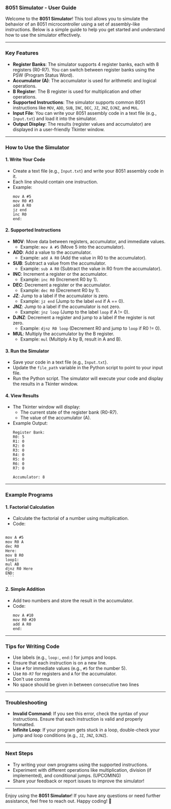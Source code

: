 ### 8051 Simulator - User Guide

Welcome to the **8051 Simulator**! This tool allows you to simulate the behavior of an 8051 microcontroller using a set of assembly-like instructions. Below is a simple guide to help you get started and understand how to use the simulator effectively.

---

### **Key Features**
- **Register Banks**: The simulator supports 4 register banks, each with 8 registers (R0-R7). You can switch between register banks using the PSW (Program Status Word).
- **Accumulator (A)**: The accumulator is used for arithmetic and logical operations.
- **B Register**: The B register is used for multiplication and other operations.
- **Supported Instructions**: The simulator supports common 8051 instructions like `MOV`, `ADD`, `SUB`, `INC`, `DEC`, `JZ`, `JNZ`, `DJNZ`, and `MUL`.
- **Input File**: You can write your 8051 assembly code in a text file (e.g., `Input.txt`) and load it into the simulator.
- **Output Display**: The results (register values and accumulator) are displayed in a user-friendly Tkinter window.

---

### **How to Use the Simulator**

#### 1. **Write Your Code**
   - Create a text file (e.g., `Input.txt`) and write your 8051 assembly code in it.
   - Each line should contain one instruction.
   - Example:
     ```
     mov A #5
     mov R0 #3
     add A R0
     jz end
     inc R0
     end:
     ```

#### 2. **Supported Instructions**
   - **MOV**: Move data between registers, accumulator, and immediate values.
     - Example: `mov A #5` (Move 5 into the accumulator).
   - **ADD**: Add a value to the accumulator.
     - Example: `add A R0` (Add the value in R0 to the accumulator).
   - **SUB**: Subtract a value from the accumulator.
     - Example: `sub A R0` (Subtract the value in R0 from the accumulator).
   - **INC**: Increment a register or the accumulator.
     - Example: `inc R0` (Increment R0 by 1).
   - **DEC**: Decrement a register or the accumulator.
     - Example: `dec R0` (Decrement R0 by 1).
   - **JZ**: Jump to a label if the accumulator is zero.
     - Example: `jz end` (Jump to the label `end` if A == 0).
   - **JNZ**: Jump to a label if the accumulator is not zero.
     - Example: `jnz loop` (Jump to the label `loop` if A != 0).
   - **DJNZ**: Decrement a register and jump to a label if the register is not zero.
     - Example: `djnz R0 loop` (Decrement R0 and jump to `loop` if R0 != 0).
   - **MUL**: Multiply the accumulator by the B register.
     - Example: `mul` (Multiply A by B, result in A and B).

#### 3. **Run the Simulator**
   - Save your code in a text file (e.g., `Input.txt`).
   - Update the `file_path` variable in the Python script to point to your input file.
   - Run the Python script. The simulator will execute your code and display the results in a Tkinter window.

#### 4. **View Results**
   - The Tkinter window will display:
     - The current state of the register bank (R0-R7).
     - The value of the accumulator (A).
   - Example Output:
     ```
     Register Bank:
     R0: 5
     R1: 0
     R2: 0
     R3: 0
     R4: 0
     R5: 0
     R6: 0
     R7: 0

     Accumulator: 8
     ```

---

### **Example Programs**

#### 1. **Factorial Calculation**
   - Calculate the factorial of a number using multiplication.
   - Code:
     ```
    mov A #5
    mov R0 A
    dec R0
    Here:
    mov B R0
    loop1:
    mul AB
    djnz R0 Here
    END:
     ```

#### 2. **Simple Addition**
   - Add two numbers and store the result in the accumulator.
   - Code:
     ```
     mov A #10
     mov R0 #20
     add A R0
     end:
     ```

---

### **Tips for Writing Code**
- Use labels (e.g., `loop:`, `end:`) for jumps and loops.
- Ensure that each instruction is on a new line.
- Use `#` for immediate values (e.g., `#5` for the number 5).
- Use `R0-R7` for registers and `A` for the accumulator.
- Don't use comma
- No space should be given in between consecutive two lines

---

### **Troubleshooting**
- **Invalid Command**: If you see this error, check the syntax of your instructions. Ensure that each instruction is valid and properly formatted.
- **Infinite Loop**: If your program gets stuck in a loop, double-check your jump and loop conditions (e.g., `JZ`, `JNZ`, `DJNZ`).

---

### **Next Steps**
- Try writing your own programs using the supported instructions.
- Experiment with different operations like multiplication, division (if implemented), and conditional jumps. (UPCOMING)
- Share your feedback or report issues to improve the simulator!

---

Enjoy using the **8051 Simulator**! If you have any questions or need further assistance, feel free to reach out. Happy coding! 🚀
